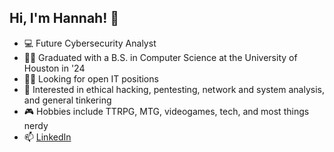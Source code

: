 ## Hi, I'm Hannah! 👋

- 💻  Future Cybersecurity Analyst
- 👩‍🎓  Graduated with a B.S. in Computer Science at the University of Houston in '24 
- 👩‍💻  Looking for open IT positions
- 🧠  Interested in ethical hacking, pentesting, network and system analysis, and general tinkering
- 🎮  Hobbies include TTRPG, MTG, videogames, tech, and most things nerdy
- 📫 [LinkedIn](https://www.linkedin.com/in/hahebert/)

  
